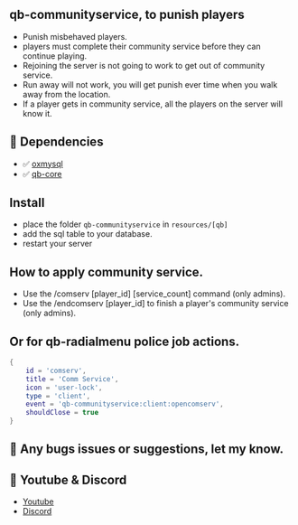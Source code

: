 ## qb-communityservice, to punish players
- Punish misbehaved players.
- players must complete their community service before they can continue playing.
- Rejoining the server is not going to work to get out of community service.
- Run away will not work, you will get punish ever time when you walk away from the location.
- If a player gets in community service, all the players on the server will know it.

## 💪 Dependencies
- ✅ [oxmysql](https://github.com/overextended/oxmysql/releases/tag/v1.9.3)
- ✅ [qb-core](https://github.com/qbcore-framework/qb-core)

## Install
- place the folder `qb-communityservice` in `resources/[qb]`
- add the sql table to your database.
- restart your server

## How to apply community service.
- Use the /comserv [player_id] [service_count] command (only admins).
- Use the /endcomserv [player_id] to finish a player's community service (only admins).


## Or for qb-radialmenu police job actions.
```lua
{
    id = 'comserv',
    title = 'Comm Service',
    icon = 'user-lock',
    type = 'client',
    event = 'qb-communityservice:client:opencomserv',
    shouldClose = true
}
```

## 🐞 Any bugs issues or suggestions, let my know.

## 🙈 Youtube & Discord
- [Youtube](https://www.youtube.com/channel/UC6431XeIqHjswry5OYtim0A)
- [Discord](https://discord.gg/cEMSeE9dgS)
